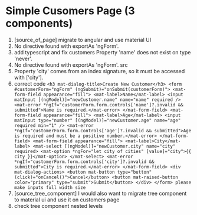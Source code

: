 # Simple Cusomers Page (3 components)

1. [source_of_page] migrate to angular and use material UI
2. No directive found with exportAs 'ngForm'.
3. add typescript and fix customers Property 'name' does not exist on type 'never'.
4. No directive found with exportAs 'ngForm'. src
5. Property 'city' comes from an index signature, so it must be accessed with ['city'].
6. correct code `<h3 mat-dialog-title>Create New Customer</h3> <form #customerForm="ngForm" (ngSubmit)="onSubmit(customerForm)"> <mat-form-field appearance="fill"> <mat-label>Name</mat-label> <input matInput [(ngModel)]="newCustomer.name" name="name" required /> <mat-error *ngIf="customerForm.form.controls['name']?.invalid && submitted">Name is required.</mat-error> </mat-form-field> <mat-form-field appearance="fill"> <mat-label>Age</mat-label> <input matInput type="number" [(ngModel)]="newCustomer.age" name="age" required min="1" /> <mat-error *ngIf="customerForm.form.controls['age']?.invalid && submitted">Age is required and must be a positive number.</mat-error> </mat-form-field> <mat-form-field appearance="fill"> <mat-label>City</mat-label> <mat-select [(ngModel)]="newCustomer.city" name="city" required> <mat-option *ngFor="let city of cities" [value]="city">{{ city }}</mat-option> </mat-select> <mat-error *ngIf="customerForm.form.controls['city']?.invalid && submitted">City is required.</mat-error> </mat-form-field> <div mat-dialog-actions> <button mat-button type="button" (click)="onCancel()">Cancel</button> <button mat-raised-button color="primary" type="submit">Submit</button> </div> </form> please make inputs full width size`
7. [source_tree_component] I would also want to migrate tree component to material ui and use it on customers page
8. check tree component nested levels
